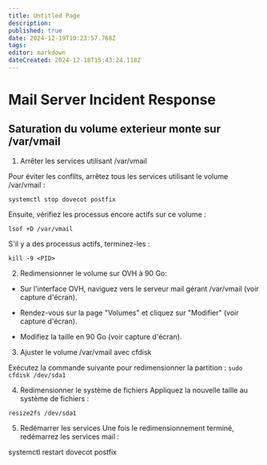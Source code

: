 ```yaml
---
title: Untitled Page
description: 
published: true
date: 2024-12-19T10:23:57.768Z
tags: 
editor: markdown
dateCreated: 2024-12-18T15:43:24.118Z
---
```


# Mail Server Incident Response

## Saturation du volume exterieur monte sur /var/vmail

1. Arrêter les services utilisant /var/vmail

Pour éviter les conflits, arrêtez tous les services utilisant le volume /var/vmail :

```systemctl stop dovecot postfix```

Ensuite, vérifiez les processus encore actifs sur ce volume :

```lsof +D /var/vmail```

S'il y a des processus actifs, terminez-les :

```kill -9 <PID>```

2. Redimensionner le volume sur OVH à 90 Go:

- Sur l'interface OVH, naviguez vers le serveur mail gérant /var/vmail (voir capture d'écran).

- Rendez-vous sur la page "Volumes" et cliquez sur "Modifier" (voir capture d'écran).

- Modifiez la taille en 90 Go (voir capture d'écran).

3. Ajuster le volume /var/vmail avec cfdisk

Exécutez la commande suivante pour redimensionner la partition :
```sudo cfdisk /dev/sda1```

4. Redimensionner le système de fichiers
Appliquez la nouvelle taille au système de fichiers :


```resize2fs /dev/sda1```

5. Redémarrer les services
Une fois le redimensionnement terminé, redémarrez les services mail :

systemctl restart dovecot postfix


